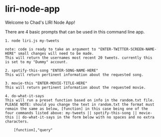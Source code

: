# liri-node-app

Welcome to Chad's LIRI Node App!

There are 4 basic prompts that can be used in this command line app. 

    1. node liri.js my-tweets
    
    note: code is ready to take an argument to "ENTER-TWITTER-SCREEN-NAME-HERE" small changes will need to be made.
    This will return the usernames most recent 20 tweets. currently this is set to my "Dummy" account.

    2. spotify-this-song "ENTER-SONG-NAME-HERE"
    This will return pertinent information about the requested song.

    3. movie-this "ENTER-MOVIE-TITLE-HERE"
    This will return pertinent information about the requested movie. 

    4. do-what-it-says
    This will run a preset function based on info in the random.txt file.
    PLEASE NOTE: should you change the text in random.txt the format must remain the same as below, [function] in this case being one of the four commands listed above: my-tweets || spotify-this-song || movie-this || do-what-it-says in the form below with no spaces and no extra characters.

        [function],"query"